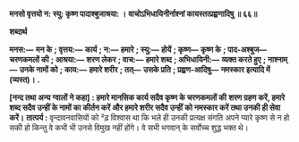 **मनसो वृत्तयो न: स्यु: कृष्ण पादाश्बुजाश्रया: ।** **वाचोऽभिधायिनीर्नाश्नां कायस्तत्प्रह्वणादिषु ॥ ६६॥** 

**शब्दार्थ** 

**मनस:—** **मन के** **; वृत्तय:—** **कार्य** **; न:—** **हमारे** **; स्यु:—** **होयें** **; कृष्ण—** **कृष्ण के** **; पाद-अश्बुज—** **चरणकमलों की** **; आश्रया:—** **शरण लेकर** **; वाच:—** **हमारे शब्द** **; अभिधायिनी:—** **व्यक्त करते हुए** **; नाश्नाम्—** **उनके नामों को** **; काय:—** **हमारे शरीर** **; तत्—** **उसके प्रति** **; प्रह्वण-आदिषु—** **नमस्कार इत्यादि में (व्यस्त)।** **.** 

**[नन्द तथा अन्य ग्वालों ने कहा] : हमारे मानसिक कार्य सदैव कृष्ण के चरणकमलों की** **शरण ग्रहण करें, हमारे शब्द सदैव उन्हीं के नामों का कीर्तन करें और हमारे शरीर सदैव उन्हीं** **को नमस्कार करें तथा उनकी ही सेवा करें।** **तात्पर्य :** वृन्दावनवासियों को ²ढ़ विश्वास था कि भले ही उनकी प्रत्यक्ष संगति अपने प्यारे कृष्ण से न हो सकी हो किन्तु वे कभी भी उनसे विमुख नहीं होंगे। वे सभी भगवान् के सर्वोच्च शुद्ध भक्त थे।  
